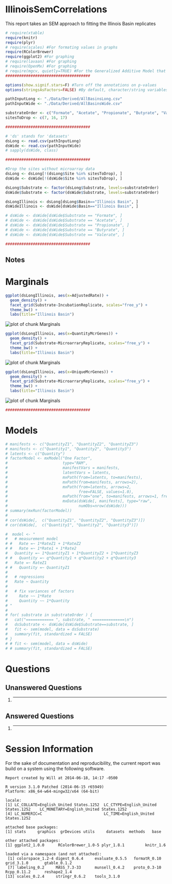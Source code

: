IllinoisSemCorrelations
=================================================
This report takes an SEM approach to fitting the Illinois Basin replicates

<!--  Set the working directory to the repository's base directory; this assumes the report is nested inside of two directories.-->


<!-- Set the report-wide options, and point to the external code file. -->

<!-- Load the packages.  Suppress the output when loading packages. --> 

```r
# require(xtable)
require(knitr)
require(plyr)
# require(scales) #For formating values in graphs
require(RColorBrewer)
require(ggplot2) #For graphing
# require(lavaan) #For graphing
# require(OpenMx) #For graphing
# require(mgcv, quietly=TRUE) #For the Generalized Additive Model that smooths the longitudinal graphs.
#####################################
```

<!-- Load any Global functions and variables declared in the R file.  Suppress the output. --> 

```r
options(show.signif.stars=F) #Turn off the annotations on p-values
options(stringsAsFactors=FALSE) #By default, character/string variables will NOT be automatically converted to factors.

pathInputLong <- "./Data/Derived/AllBasinsLong.csv"
pathInputWide <- "./Data/Derived/AllBasinsWide.csv"

substrateOrder <- c("Formate", "Acetate", "Propionate", "Butyrate", "Valerate")
sitesToDrop <- c(7, 16, 17)

#####################################
```

<!-- Declare any global functions specific to a Rmd output.  Suppress the output. --> 


<!-- Load the datasets.   -->

```r
# 'ds' stands for 'datasets'
dsLong <- read.csv(pathInputLong)
dsWide <- read.csv(pathInputWide)
# sapply(dsWide, class)

#####################################
```

<!-- Tweak the datasets.   -->

```r
#Drop the sites without microarray data
dsLong <- dsLong[!(dsLong$Site %in% sitesToDrop), ]
dsWide <- dsWide[!(dsWide$Site %in% sitesToDrop), ]

dsLong$Substrate <- factor(dsLong$Substrate, levels=substrateOrder)
dsWide$Substrate <- factor(dsWide$Substrate, levels=substrateOrder)

dsLongIllinois <- dsLong[dsLong$Basin=="Illinois Basin", ]
dsWideIllinois <- dsWide[dsWide$Basin=="Illinois Basin", ]

# dsWide <- dsWide[dsWide$Substrate == "Formate", ]
# dsWide <- dsWide[dsWide$Substrate == "Acetate", ]
# dsWide <- dsWide[dsWide$Substrate == "Propionate", ]
# dsWide <- dsWide[dsWide$Substrate == "Butyrate", ]
# dsWide <- dsWide[dsWide$Substrate == "Valerate", ] 

#####################################
```

## Notes


# Marginals

```r
ggplot(dsLongIllinois, aes(x=AdjustedRate)) + 
  geom_density() +
  facet_grid(Substrate~IncubationReplicate, scales="free_y") +
  theme_bw() +
  labs(title="Illinois Basin")
```

![plot of chunk Marginals](Figures/Marginals1.png) 

```r
ggplot(dsLongIllinois, aes(x=QuantityMcrGenes)) + 
  geom_density() +
  facet_grid(Substrate~MicroarraryReplicate, scales="free_y") +
  theme_bw() +
  labs(title="Illinois Basin")
```

![plot of chunk Marginals](Figures/Marginals2.png) 

```r
ggplot(dsLongIllinois, aes(x=UniqueMcrGenes)) + 
  geom_density() +
  facet_grid(Substrate~MicroarraryReplicate, scales="free_y") +
  theme_bw() +
  labs(title="Illinois Basin")
```

![plot of chunk Marginals](Figures/Marginals3.png) 

```r
#####################################
```

# Models

```r
# manifests <- c("QuantityZ1", "QuantityZ2", "QuantityZ3")
# manifests <- c("Quantity1", "Quantity2", "Quantity3")
# latents <- c("Quantity")
# factorModel <- mxModel("One Factor",
#                        type="RAM",
#                        manifestVars = manifests,
#                        latentVars = latents,
#                        mxPath(from=latents, to=manifests),
#                        mxPath(from=manifests, arrows=2),
#                        mxPath(from=latents, arrows=2,
#                               free=FALSE, values=1.0),
#                        mxPath(from="one", to=manifests, arrows=1, free=T),
#                        mxData(dsWide[, manifests], type="raw",
#                               numObs=nrow(dsWide)))
# summary(mxRun(factorModel))
# 
# cor(dsWide[,  c("QuantityZ1", "QuantityZ2", "QuantityZ3")])
# cor(dsWide[,  c("Quantity1", "Quantity2", "Quantity3")])

#  model <- "
#   # measurement model
# #   Rate =~ 1*RateZ1 + 1*RateZ2
# #   Rate =~ 1*Rate1 + 1*Rate2
#   Quantity =~ 1*QuantityZ1 + 1*QuantityZ2 + 1*QuantityZ3
# #   Quantity =~ q*Quantity1 + q*Quantity2 + q*Quantity3
#   Rate =~ RateZ1 
# #   Quantity =~ QuantityZ1 
#   
#   # regressions
#   Rate ~ Quantity
# 
#   # fix variances of factors
#     Rate ~~ 1*Rate
#     Quantity ~~ 1*Quantity
# "
# 
# for( substrate in substrateOrder ) {
#   cat("============ ", substrate, " ==============\n")
#   dsSubstrate <- dsWide[dsWide$Substrate==substrate, ]
#   fit <- sem(model, data = dsSubstrate)
#   summary(fit, standardized = FALSE)
# }
# # fit <- sem(model, data = dsWide)
# # summary(fit, standardized = FALSE)
```

# Questions
## Unanswered Questions
 1. - - - 
 
## Answered Questions
 1. - - - 
 
# Session Information
For the sake of documentation and reproducibility, the current report was build on a system using the following software.


```
Report created by Will at 2014-06-18, 14:17 -0500
```

```
R version 3.1.0 Patched (2014-06-15 r65949)
Platform: x86_64-w64-mingw32/x64 (64-bit)

locale:
[1] LC_COLLATE=English_United States.1252  LC_CTYPE=English_United States.1252    LC_MONETARY=English_United States.1252
[4] LC_NUMERIC=C                           LC_TIME=English_United States.1252    

attached base packages:
[1] stats     graphics  grDevices utils     datasets  methods   base     

other attached packages:
[1] ggplot2_1.0.0      RColorBrewer_1.0-5 plyr_1.8.1         knitr_1.6         

loaded via a namespace (and not attached):
 [1] colorspace_1.2-4 digest_0.6.4     evaluate_0.5.5   formatR_0.10     grid_3.1.0       gtable_0.1.2    
 [7] labeling_0.2     MASS_7.3-33      munsell_0.4.2    proto_0.3-10     Rcpp_0.11.2      reshape2_1.4    
[13] scales_0.2.4     stringr_0.6.2    tools_3.1.0     
```
